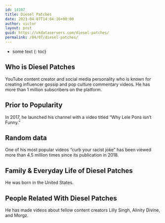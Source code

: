 ```yaml
---
id: 14107
title: Diesel Patches
date: 2021-04-07T14:04:16+00:00
author: victor
layout: post
guid: https://ukdataservers.com/diesel-patches/
permalink: /04/07/diesel-patches/
---
```


* some text
{: toc}


## Who is Diesel Patches



YouTube content creator and social media personality who is known for creating influencer gossip and pop culture commentary videos. He has more than 1 million subscribers on the platform.

                
                
                
## Prior to Popularity



In 2017, he launched his channel with a video titled &#8220;Why Lele Pons isn&#8217;t Funny.&#8221;

                
                
                
## Random data



One of his most popular videos &#8220;curb your racist joke&#8221; has been viewed more than 4.5 million times since its publication in 2018.

                
                
                
## Family & Everyday Life of Diesel Patches



He was born in the United States.

                
                
                
## People Related With Diesel Patches



He has made videos about fellow content creators Lilly Singh, Alinity Divine, and Morgz. 

                
              
            
          
          
          